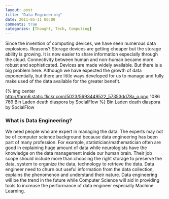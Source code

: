 ```yaml
---
layout: post
title: "Data Engineering"
date: 2011-05-11 00:00
comments: true
categories: [Thought, Tech, Computing]
---
```

Since the invention of computing devices, we have seen numerous data explosions. Reasons? Storage devices are getting cheaper but the storage ability is growing. It is now easier to share information especially through the cloud. Connectivity between human and non-human became more robust and sophisticated. Devices are made widely available. But there is a big problem here. Although we have expected the growth of data exponentially, but there are little ways developed for us to manage and fully make used of the data available for the greater benefit.

{% img center http://farm6.static.flickr.com/5023/5693449522_57353dd78a_o.png 1086 769 Bin Laden death diaspora by SocialFlow %}
Bin Laden death diaspora by SocialFlow

### What is Data Engineering?
We need people who are expert in managing the data. The experts may not be of computer science background because data engineering has been part of many profession. For example, statistician/mathematician often are good in explaining huge amount of data while neurologists have the knowledge on the data management inside our human brain. Their job scope should include more than choosing the right storage to preserve the data, system to organize the data, technology to retrieve the data. Data engineer need to churn out useful information from the data collection, explains the phenomenon and understand their nature. Data engineering will be the trend in the future while Computer Science will aid in providing tools to increase the performance of data engineer especially Machine Learning.